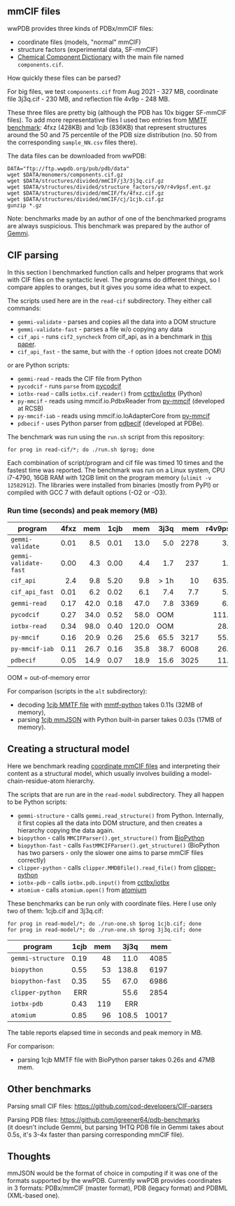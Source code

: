 
## mmCIF files

wwPDB provides three kinds of PDBx/mmCIF files:
* coordinate files (models, "normal" mmCIF)
* structure factors (experimental data, SF-mmCIF)
* [Chemical Component Dictionary](http://www.wwpdb.org/data/ccd) with
  the main file named `components.cif`.

How quickly these files can be parsed?

For big files, we test `components.cif` from Aug 2021 - 327 MB,
coordinate file 3j3q.cif - 230 MB,
and reflection file 4v9p - 248 MB.

These three files are pretty big (although the PDB has 10x bigger SF-mmCIF
files). To add more representative files I used two entries from
[MMTF benchmark](https://github.com/rcsb/mmtf-python-benchmark/):
4fxz (428KB) and 1cjb (836KB) that represent structures around the 50
and 75 percentile of the PDB size distribution
(no. 50 from the corresponding `sample_NN.csv` files there).

The data files can be downloaded from wwPDB:

    DATA="ftp://ftp.wwpdb.org/pub/pdb/data"
    wget $DATA/monomers/components.cif.gz
    wget $DATA/structures/divided/mmCIF/j3/3j3q.cif.gz
    wget $DATA/structures/divided/structure_factors/v9/r4v9psf.ent.gz
    wget $DATA/structures/divided/mmCIF/fx/4fxz.cif.gz
    wget $DATA/structures/divided/mmCIF/cj/1cjb.cif.gz
    gunzip *.gz

Note: benchmarks made by an author of one of the benchmarked programs
are always suspicious. This benchmark was prepared by the author of
[Gemmi](https://project-gemmi.github.io/).

## CIF parsing

In this section I benchmarked function calls and helper programs that work
with CIF files on the syntactic level. The programs do different things,
so I compare apples to oranges, but it gives you some idea what to expect.

The scripts used here are in the ``read-cif`` subdirectory.
They either call commands:

* `gemmi-validate` - parses and copies all the data into a DOM structure
* `gemmi-validate-fast` - parses a file w/o copying any data
* `cif_api` - runs `cif2_syncheck` from cif_api, as in a benchmark in
  [this paper](http://dx.doi.org/10.1107/S1600576715021883).
* `cif_api_fast` - the same, but with the `-f` option (does not create DOM)

or are Python scripts:

* `gemmi-read` - reads the CIF file from Python
* `pycodcif` - runs `parse` from [pycodcif](https://github.com/merkys/pycodcif)
* `iotbx-read` - calls `iotbx.cif.reader()` from
  [cctbx/iotbx](https://cctbx.github.io/iotbx/) (Python)
* `py-mmcif` - reads using mmcif.io.PdbxReader
  from [py-mmcif](https://github.com/rcsb/py-mmcif) (developed at RCSB)
* `py-mmcif-iab` - reads using mmcif.io.IoAdapterCore
  from [py-mmcif](https://github.com/rcsb/py-mmcif)
* `pdbecif` - uses Python parser from
  [pdbecif](https://github.com/PDBeurope/pdbecif) (developed at PDBe).


The benchmark was run using the `run.sh` script from this repository:

    for prog in read-cif/*; do ./run.sh $prog; done

Each combination of script/program and cif file was timed 10 times
and the fastest time was reported.
The benchmark was run on a Linux system, CPU i7-4790, 16GB RAM with
12GB limit on the program memory (`ulimit -v 12582912`).
The libraries were installed from binaries (mostly from PyPI)
or compiled with GCC 7 with default options (-O2 or -O3).

### Run time (seconds) and peak memory (MB)

|       program         | 4fxz | mem  | 1cjb | mem   | 3j3q  | mem   | r4v9psf | mem   |  CCD   | mem   |
| --------------------- | ---: | ---: | ---: | ----: | ----: | ----: | ------: | ----: | -----: | ----: |
| `gemmi-validate`      | 0.01 |  8.5 | 0.01 |  13.0 |  5.0  | 2278  |    3.6  | 2312  |   5.1  | 2331  |
| `gemmi-validate-fast` | 0.00 |  4.3 | 0.00 |   4.4 |  1.7  |  237  |    1.5  |  254  |   2.0  |  334  |
| `cif_api`             | 2.4  |  9.8 | 5.20 |   9.8 | > 1h  |   10  |  635.6  |    9  | 587.0  |    9  |
| `cif_api_fast`        | 0.01 |  6.2 | 0.02 |   6.1 |  7.4  |  7.7  |    5.2  |    6  |   9.4  |    6  |
| `gemmi-read`          | 0.17 | 42.0 | 0.18 |  47.0 |  7.8  | 3369  |    6.0  | 2493  |   8.3  | 3207  |
| `pycodcif`            | 0.27 | 34.0 | 0.52 |  58.0 |  OOM  |       |  111.3  | 9851  |  OOM   |       |
| `iotbx-read`          | 0.34 | 98.0 | 0.40 | 120.0 |  OOM  |       |   28.5  | 8771  |  OOM   |       |
| `py-mmcif`            | 0.16 | 20.9 | 0.26 |  25.6 | 65.5  | 3217  |   55.3  | 1939  |  72.8  | 3291  |
| `py-mmcif-iab`        | 0.11 | 26.7 | 0.16 |  35.8 | 38.7  | 6008  |   26.1  | 3897  |  53.6  | 6535  |
| `pdbecif`             | 0.05 | 14.9 | 0.07 |  18.9 | 15.6  | 3025  |   11.1  | 1942  |  41.6  | 2671  |

OOM = out-of-memory error

For comparison (scripts in the `alt` subdirectory):
* decoding [1cjb MMTF file](http://mmtf.rcsb.org/v1.0/full/1cjb.mmtf.gz)
  with [mmtf-python](https://github.com/rcsb/mmtf-python) takes 0.11s
  (32MB of memory),
* parsing
  [1cjb mmJSON](https://pdbj.org/rest/downloadPDBfile?id=1CJB&format=mmjson-all)
  with Python built-in parser takes 0.03s (17MB of memory).

## Creating a structural model

Here we benchmark reading
[coordinate mmCIF files](http://gemmi.readthedocs.io/en/latest/mol.html#pdbx-mmcif-format)
and interpreting their content as a structural model,
which usually involves building a model-chain-residue-atom hierarchy.

The scripts that are run are in the ``read-model`` subdirectory.
They all happen to be Python scripts:

* `gemmi-structure` - calls `gemmi.read_structure()` from Python.
  Internally, it first copies all the data into DOM structure, and then
  creates a hierarchy copying the data again.
* `biopython` - calls `MMCIFParser().get_structure()`
  from [BioPython](https://biopython.org/)
* `biopython-fast` - calls `FastMMCIFParser().get_structure()`
  (BioPython has two parsers - only the slower one aims
  to parse mmCIF files correctly)
* `clipper-python` - calls `clipper.MMDBfile().read_file()` from
  [clipper-python](https://github.com/clipper-python/clipper-python)
* `iotbx-pdb` - calls `iotbx.pdb.input()` from
  [cctbx/iotbx](https://cctbx.github.io/iotbx/)
* `atomium` - calls `atomium.open()` from [atomium](github.com/samirelanduk/atomium)

These benchmarks can be run only with coordinate files.
Here I use only two of them: 1cjb.cif and 3j3q.cif:

    for prog in read-model/*; do ./run-one.sh $prog 1cjb.cif; done
    for prog in read-model/*; do ./run-one.sh $prog 3j3q.cif; done

|       program         | 1cjb | mem  | 3j3q  |  mem  |
| --------------------- | ---: | ---: | ----: | ----: |
| `gemmi-structure`     | 0.19 |  48  |  11.0 |  4085 |
| `biopython`           | 0.55 |  53  | 138.8 |  6197 |
| `biopython-fast`      | 0.35 |  55  |  67.0 |  6986 |
| `clipper-python`      | ERR  |      |  55.6 |  2854 |
| `iotbx-pdb`           | 0.43 | 119  |  ERR  |       |
| `atomium`             | 0.85 |  96  | 108.5 | 10017 |

The table reports elapsed time in seconds and peak memory in MB.

For comparison:
* parsing 1cjb MMTF file with BioPython parser takes 0.26s and 47MB mem.

## Other benchmarks

Parsing small CIF files: https://github.com/cod-developers/CIF-parsers

Parsing PDB files: https://github.com/jgreener64/pdb-benchmarks  
(it doesn't include Gemmi, but parsing 1HTQ PDB file in Gemmi takes
about 0.5s, it's 3-4x faster than parsing corresponding mmCIF file).

## Thoughts

mmJSON would be the format of choice in computing if it was one of the
formats supported by the wwPDB. Currently wwPDB provides coordinates in
3 formats: PDBx/mmCIF (master format), PDB (legacy format)
and PDBML (XML-based one).
